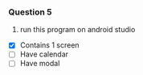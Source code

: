 ### Question 5
1. run this program on android studio

- [x] Contains 1 screen
- [ ] Have calendar
- [ ] Have modal
